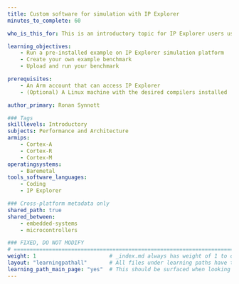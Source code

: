 ```yaml
---
title: Custom software for simulation with IP Explorer
minutes_to_complete: 60

who_is_this_for: This is an introductory topic for IP Explorer users using the software simulation platforms available.

learning_objectives: 
    - Run a pre-installed example on IP Explorer simulation platform
    - Create your own example benchmark
    - Upload and run your benchmark 

prerequisites:
    - An Arm account that can access IP Explorer
    - (Optional) A Linux machine with the desired compilers installed

author_primary: Ronan Synnott

### Tags
skilllevels: Introductory
subjects: Performance and Architecture
armips:
    - Cortex-A
    - Cortex-R
    - Cortex-M
operatingsystems:
    - Baremetal
tools_software_languages:
    - Coding
    - IP Explorer

### Cross-platform metadata only
shared_path: true
shared_between:
    - embedded-systems
    - microcontrollers

### FIXED, DO NOT MODIFY
# ================================================================================
weight: 1                       # _index.md always has weight of 1 to order correctly
layout: "learningpathall"       # All files under learning paths have this same wrapper
learning_path_main_page: "yes"  # This should be surfaced when looking for related content. Only set for _index.md of learning path content.
---
```

